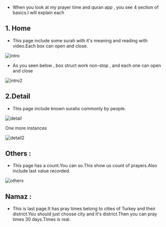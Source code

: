 * When you look at my prayer time and quran app , you see 4 section of basics.I will explain each


## 1. Home 

* This page include some surah with it's meaning and reading with video.Each box can open and close.

![intro](https://user-images.githubusercontent.com/51750773/90987153-81dd3d00-e591-11ea-9594-71d67ed22cde.jpg)

* As you seen below , box struct work non-stop , and each one can open and close

![intro2](https://user-images.githubusercontent.com/51750773/90987259-3b3c1280-e592-11ea-8873-e2f41ee99ee2.jpg)


## 2.Detail 

* This page include known surahs commonly by people.

![detail](https://user-images.githubusercontent.com/51750773/90987344-e51b9f00-e592-11ea-9e58-e887204c9ece.jpg)


One more instances

![detail2](https://user-images.githubusercontent.com/51750773/90987380-4f344400-e593-11ea-9431-55ec764fa6da.jpg)

## Others : 

* This page has a count.You can so.This show us count of prayers.Also include last value recorded.

![others](https://user-images.githubusercontent.com/51750773/90987395-79860180-e593-11ea-9b59-3680d64cf114.jpg)


## Namaz : 

* This is last page.It has pray times belong to cities of Turkey and their district.You should just choose city and it's district.Then you can pray times 30 days.Times is real.
